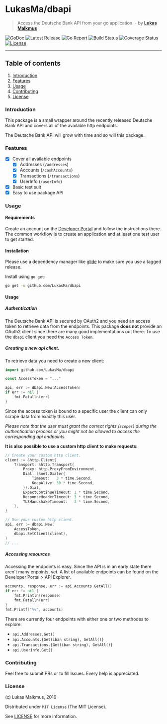 # LukasMa/dbapi
> Access the Deutsche Bank API from your go application. - by **[Lukas Malkmus](https://github.com/LukasMa)**

[![GoDoc][docs_badge]][docs]
[![Latest Release][release_badge]][release]
[![Go Report][report_badge]][report]
[![Build Status][build_badge]][build]
[![Coverage Status][coverage_badge]][coverage]
[![License][license_badge]][license]

---

## Table of contents
1. [Introduction](#introduction)
2. [Features](#features)
3. [Usage](#usage)
4. [Contributing](#contributing)
5. [License](#license)

### Introduction
This package is a small wrapper around the recently released Deutsche Bank API
and covers all of the available http endpoints.

The Deutsche Bank API will grow with time and so will this package.

### Features
  - [x] Cover all available endpoints
    - [x] Addresses (`/addresses`)
    - [x] Accounts (`/cashAccounts`)
    - [x] Transactions (`/transactions`)
    - [x] UserInfo (`/userInfo`)
  - [x] Basic test suit
  - [x] Easy to use package API

### Usage
#### Requirements
Create an account on the [Developer Portal](https://developer.db.com) and follow
the instructions there. The common workflow is to create an application and at
least one test user to get started.

#### Installation
Please use a dependency manager like [glide](http://glide.sh) to make sure you
use a tagged release.

Install using `go get`:
```bash
go get -u github.com/LukasMa/dbapi
```

#### Usage
##### Authentication
The Deutsche Bank API is secured by OAuth2 and you need an access token to
retrieve data from the endpoints. This package **does not** provide an OAuth2
client since there are many good implementations out there. To use the `dbapi`
client you need the `Access Token`.

##### Creating a new api client.
To retrieve data you need to create a new client:
```go
import github.com/LukasMa/dbapi

const AccessToken = "..."

api, err := dbapi.New(AccessToken)
if err != nil {
    fmt.Fatalln(err)
}
```

Since the access token is bound to a specific user the client can only scrape
data from exactly this user.

_Please note that the user must grant the correct rights (`scopes`) during the
authentication process or you might not be allowed to access the corresponding
api endpoints._

**It is also possible to use a custom http client to make requests:**
```go
// Create your custom http client.
client := &http.Client{
    Transport: &http.Transport{
        Proxy: http.ProxyFromEnvironment,
        Dial: (&net.Dialer{
            Timeout:   3 * time.Second,
            KeepAlive: 30 * time.Second,
        }).Dial,
        ExpectContinueTimeout: 1 * time.Second,
        ResponseHeaderTimeout: 3 * time.Second,
        TLSHandshakeTimeout:   3 * time.Second,
    },
}

// Use your custom http client.
api, err := dbapi.New(
    AccessToken,
    dbapi.SetClient(client),
)
// ...
```

##### Accessing resources
Accessing the endpoints is easy. Since the API is in an early state there aren't
many enpoints, yet. A list of available endpoints can be found on the
Developer Portal > API Explorer.

```go
accounts, response, err := api.Accounts.GetAll()
if err != nil {
    fmt.Println(response)
    fmt.Fatalln(err)
}
fmt.Printf("%v", accounts)
```

There are currently four endpoints with either one or two methodes to explore:
  - `api.Addresses.Get()`
  - `api.Accounts.{Get(iban string), GetAll()}`
  - `api.Transactions.{Get(iban string), GetAll()}`
  - `api.UserInfo.Get()`

### Contributing
Feel free to submit PRs or to fill Issues. Every help is appreciated.

### License
(c) Lukas Malkmus, 2016

Distributed under `MIT License` (The MIT License).

See [LICENSE](LICENSE) for more information.


[docs]: https://godoc.org/github.com/LukasMa/dbapi
[docs_badge]: https://godoc.org/github.com/LukasMa/dbapi?status.svg
[release]: https://github.com/LukasMa/dbapi/releases
[release_badge]: https://img.shields.io/github/release/LukasMa/dbapi.svg
[report]: https://goreportcard.com/report/github.com/LukasMa/dbapi
[report_badge]: https://goreportcard.com/badge/github.com/LukasMa/dbapi
[build]: https://travis-ci.org/LukasMa/dbapi
[build_badge]: https://travis-ci.org/LukasMa/dbapi.svg
[coverage]: https://coveralls.io/github/LukasMa/dbapi?branch=master
[coverage_badge]: https://coveralls.io/repos/github/LukasMa/dbapi/badge.svg?branch=master
[license]: https://opensource.org/licenses/MIT
[license_badge]: https://img.shields.io/badge/license-MIT-blue.svg
